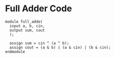 # Full Adder Code

```
module full_adde(
  input a, b, cin,
  output sum, cout
  );

  assign sum = cin ^ (a ^ b);
  assign cout = (a & b) | (a & cin) | (b & cin);
endmodule
```
